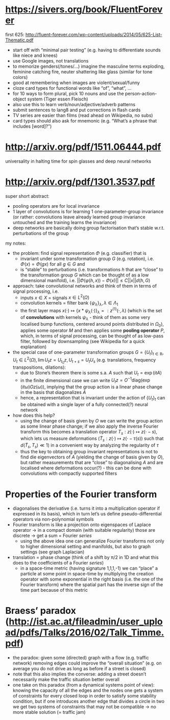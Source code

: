 # https://sivers.org/book/FluentForever
first 625: http://fluent-forever.com/wp-content/uploads/2014/05/625-List-Thematic.pdf
* start off with “minimal pair testing” (e.g. having to differentiate sounds like niece and knees)
* use Google images, not translations
* to memorize genders(/tones/…) imagine the masculine terms exploding, feminine catching fire, neuter shattering like glass (similar for tone colors)
* good at remembering when images are violent/sexual/funny
* cloze card types for functional words like “of”, “what”, …
* for 10 ways to form plural, pick 10 nouns and use the person-action-object system (Tiger essen Fleisch)
* also use this to learn verb/noun/adjective/adverb patterns
* submit sentences to lang8 and put corrections in flash cards
* TV series are easier than films (read ahead on Wikipedia, no subs)
* card types should also ask for mnemonic (e.g. “What’s a phrase that includes [word]?”)

# http://arxiv.org/pdf/1511.06444.pdf
universality in halting time for spin glasses and deep neural networks

# http://arxiv.org/pdf/1301.3537.pdf
super short abstract:
* pooling operators are for local invariance
* 1 layer of convolutions is for learning 1 one-parameter-group invariance (or rather: convolutions leave already learned group invariance untouched and the training learns the invariance)
* deep networks are basically doing group factorisation that’s stable w.r.t. perturbations of the group

my notes:

* the problem: find signal representation $\Phi$ (e.g. classifier) that is
	* invariant under some transformation group $G$ (e.g. rotation), i.e. $\Phi(x)=\Phi(gx)$ for all $g\in G$ and
	* is “stable” to perturbations (i.e. transformations $h$ that are “close” to the transformation group $G$ which can be thought of as a low dimensional manifold), i.e. $||\Phi(\varphi(h,x))-\Phi(x)||\leq C||x||d(h,G)$
* approach: take convolutional networks and think of them in terms of signal processing, i.e.
  * inputs $x\in X$ = signals $x\in L^2(\Omega)$
  * convolution kernels = filter bank $\{\psi_\lambda\}_\lambda, \lambda\in\Lambda_1$
  * the first layer maps $x(\cdot)\mapsto \{x*\psi_\lambda(\cdot)\}_\lambda =: z^{(1)}(\cdot,\lambda)$ (which is the set of **convolutions** with kernels $\psi_\lambda$ - think of them as some very localised bump functions, centered around points distributed in $\Omega_0$), applies some operator $M$ and then applies some **pooling operator** $P$, which, in terms of signal processing, can be thought of as low-pass filter, followed by downsampling (see Wikipedia for a quick explanation)
* the special case of one-parameter transformation groups $G=\{U_t\}_{t\in\mathbb R}, U_t\in L^2(\Omega), \lim U_t z = U_{t_0}z, U_{t+s}=U_tU_s$ (e.g. translations, frequency transpositions, dilations):
  * due to Stone’s theorem there is some s.a. $A$ such that $U_t=\exp(itA)$
  * in the finite dimensional case we can write $U_tz = O^{-1}\text{diag}(\exp(it\omega) Oz(\omega))$, implying that the group action is a linear phase change in the basis that diagonalizes $A$
  * hence, a representation that is invariant under the action of $\{U_t\}_t$ can be obtained with a single layer of a fully connected(?) neural network
* how does this help?
  * using the change of basis given by $O$ we can write the group action as some linear phase change; if we also apply the inverse Fourier transform this becomes a translation operator $T_s:z(\cdot)\mapsto z(\cdot -s)$, which lets us measure deformations ($\tilde T_s: z(\cdot)\mapsto z(\cdot -\tau(s))$ such that $d(\tilde T_s,T_s)\ll 1$) in a convenient way by analyzing the regularity of $\tau$
  * thus the key to obtaining group invariant representations is not to find die eigenvectors of $A$ (yielding the change of basis given by $O$), but rather measurements that are “close” to diagonalising $A$ and are localised where deformations occur(?) - this can be done with convolutions with compactly supported filters

# Properties of the Fourier transform
* diagonalises the derivative (i.e. turns it into a multiplication operator if expressed in its basis), which in turn let’s us define pseudo-differential operators via non-polynomial symbols
* Fourier transform is like a projection onto eigenspaces of Laplace operator → in a compact domain (with suitable regularity) those are discrete → get a sum = Fourier _series_
	* using the above idea one can generalize Fourier transforms not only to higher dimensional setting and manifolds, but also to graph settings (see graph Laplacian)
* translation = phase change (think of a shift by π/2 in 1D and what this does to the coefficients of a Fourier _series_)
  * in a space-time metric (having signature 1,1,1,-1) we can “place” a particle at some point in space-time by multiplying the creation operator with some exponential in the right basis (i.e. the one of the Fourier transform) where the spatial part has the inverse sign of the time part because of this metric

# Braess’ paradox (http://ist.ac.at/fileadmin/user_upload/pdfs/Talks/2016/02/Talk_Timme.pdf)
* the paradox: given some (directed) graph with a flow (e.g. traffic network) removing edges could improve the “overall situation” (e.g. on average you do not drive as long as before if a street is closed)
* note that this also implies the converse: adding a street doesn’t necessarily make the traffic situation better overall
* one take on this paradox (from a dynamical systems point of view): knowing the capacity of all the edges and the nodes one gets a system of constraints for every closed loop in order to satisfy some stability condition, but if one introduces another edge that divides a circle in two we get two systems of constraints that may not be compatible → no more stable solution (= traffic jam)